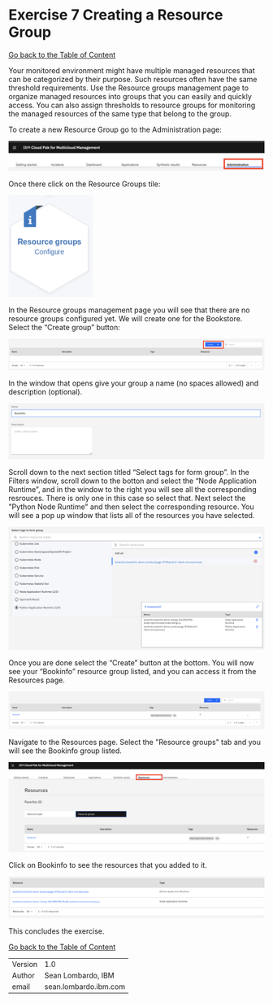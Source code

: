 # Exercise 7 Creating a Resource Group

[Go back to the Table of Content](../../README.md)

Your monitored environment might have multiple managed resources that can be categorized by their purpose. Such resources often have the same threshold requirements. Use the Resource groups management page to organize managed resources into groups that you can easily and quickly access. You can also assign thresholds to resource groups for monitoring the managed resources of the same type that belong to the group.

To create a new Resource Group go to the Administration page:

![](images/2020-01-16-15-29-27.png)

Once there click on the Resource Groups tile:

![](images/2020-01-17-07-52-43.png)

In the Resource groups management page you will see that there are no resource groups configured yet.  We will create one for the Bookstore.  Select the “Create group” button:

![](images/2020-01-17-07-56-52.png)

In the window that opens give your group a name (no spaces allowed) and description (optional).

![](images/2020-01-17-07-58-22.png)

Scroll down to the next section titled “Select tags for form group”. In the Filters window, scroll down to the botton and select the “Node Application Runtime”, and in the window to the right you will see all  the corresponding resrouces. There is only one in this case so select that.  Next select the "Python Node Runtime" and then select the corresponding resource.  You will see a pop up window that lists all of the resources you have selected.

![](images/2020-01-17-08-07-36.png)

Once you are done select the “Create” button at the bottom.  You will now see your “Bookinfo” resource group listed, and you can access it from the Resources page.

![](images/2020-01-17-08-09-18.png)

Navigate to the Resources page. Select the "Resource groups" tab and you will see the Bookinfo group listed.  

![](images/2020-01-17-08-19-39.png)

Click on Bookinfo to see the resources that you added to it.

![](images/2020-01-17-08-17-25.png)

This concludes the exercise.

[Go back to the Table of Content](../../README.md)

<table>
  <tr>
    <td>Version</td>
    <td>1.0</td>
  </tr>
  <tr>
    <td>Author</td>
    <td>Sean Lombardo, IBM</td>
  </tr>
  <tr>
    <td>email</td>
    <td>sean.lombardo.ibm.com</td>
  </tr>
</table>

